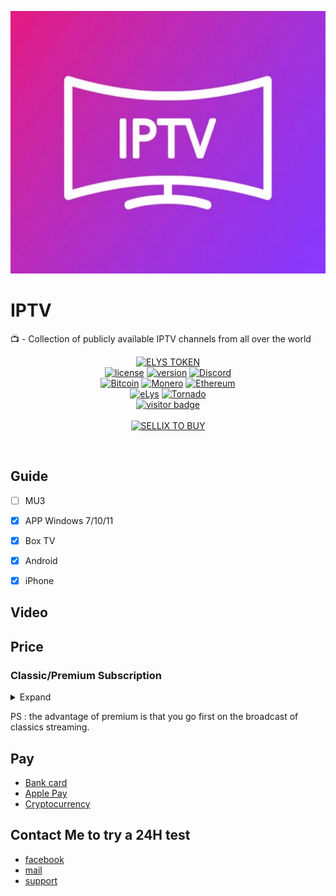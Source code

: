 <p align="center">
<img src="https://raw.githubusercontent.com/AeX03/IPTV/main/shopitem.webp" alt="Image" height="420" width="600" />
</p align="center">

# IPTV
📺 - Collection of publicly available IPTV channels from all over the world

<div  align="center">

[![ELYS TOKEN](https://img.shields.io/badge/ELYS%20TOKEN-pink.svg)](https://app.bogged.finance/swap?tokenIn=BNB&tokenOut=0xdf31C98e74cf5aD09312f15D454C3C5ac27BcF36&embed=1)
  <br>
[![license](https://img.shields.io/badge/license-MIT-brightgreen.svg)](https://github.com/AeX03/TornadoCash-VPN)
[![version](https://img.shields.io/badge/version-1.0-blue.svg)](https://github.com/AeX03/TornadoCash-VPN)
[![Discord](https://img.shields.io/discord/979349329909264414?label=Discord&logo=Discord)](http://discord.gg/xpaxKBEx9t)
<br>
[![Bitcoin](https://img.shields.io/badge/Bitcoin-accepted%20payment-red)](https://img.shields.io/badge/-bc1qsa9hpku5un9uksf8eg6u6qrukyyvddu07e8kmj-lightgrey)
[![Monero](https://img.shields.io/badge/Monero-accepted%20payment-orange)](https://img.shields.io/badge/-8Bo121p2BE8YLN6RoXfggi5Vtjqn5TCvgChopRRRczKtgXLbbWyz6mfMXhteKa7MpJRuxiUtxTmZFZiD8upBL4PsLSf9BPQ-lightgrey)
[![Ethereum](https://img.shields.io/badge/Ethereum-accepted%20payment-blue)](https://img.shields.io/badge/-0x9E85b764DEb1988b9F722Bb292Bf88f2D090026D-lightgrey)
<br>
[![eLys](https://img.shields.io/badge/Site-eLys-pink.svg)](https://eLysiane.eu/)
[![Tornado](https://img.shields.io/badge/NOVA-Tornado%20Cash-brightgreen.svg)](https://img.shields.io/badge/-available%20/09/2022-lightgrey)
<br>
[![visitor badge](https://visitor-badge.laobi.icu/badge?page_id=AeX03.TornadoCash-VPN&left_color=gray&right_color=purple&left_text=New%20Visitors%20Today)](https://github.com/AeX03)
<br>
<br>
[![SELLIX TO BUY](https://img.shields.io/badge/MY%20SELLIX%20SHOP%20TO%20BUY-red.svg)](https://elys.mysellix.io/)
</div >
<br>

## Guide
- [ ] MU3
- [x] APP Windows 7/10/11
- [x] Box TV
- [x] Android
- [x] iPhone


## Video

## Price

### Classic/Premium Subscription

<details>
<summary>Expand</summary>
<br>

<!-- prettier-ignore -->
<table>
  <thead>
    <tr><th align="left">Category</th><th align="left">Subscription Duration</th><th align="left">Price</th><th align="left">XXX channels included</th></tr>
  </thead>
  <tbody>
    <tr><td>Classic</td><td align="right">1 YEARS</td><td>80€</td><td align="right">NO</td></tr>
    <tr><td>Classic</td><td align="right">2 YEARS</td><td>140€</td><td align="right">NO</td></tr>
    <tr><td>Classic</td><td align="right">1 YEARS</td><td>120€</td><td align="right">YES</td></tr>
    <tr><td>Classic</td><td align="right">2 YEARS</td><td>180€</td><td align="right">YES</td></tr>
    <tr><td>Premium</td><td align="right">1 YEARS</td><td>130€</td><td align="right">NO</td></tr>
    <tr><td>Premium</td><td align="right">2 YEARS</td><td>200€</td><td align="right">NO</td></tr>
    <tr><td>Premium</td><td align="right">1 YEARS</td><td>170€</td><td align="right">YES</td></tr>
    <tr><td>Premium</td><td align="right">2 YEARS</td><td>240€</td><td align="right">YES</td></tr>
    <tr><td>Free Test Classic</td><td align="right">24Hours</td><td>0€</td><td align="right">YES</td></tr>
  </tbody>
</table>

</details>

PS : the advantage of premium is that you go first on the broadcast of classics streaming.


## Pay

- [Bank card](https://www.facebook.com/profile.php?id=100090402708667)
- [Apple Pay](https://www.facebook.com/profile.php?id=100090402708667)
- [Cryptocurrency](https://elys.mysellix.io/product/63fa15f6da07b)
  
## Contact Me to try a 24H test

- [facebook](https://www.facebook.com/profile.php?id=100090402708667)
- [mail](mailto:elyscontact@proton.me)
- [support](https://elys.mysellix.io/contact)
